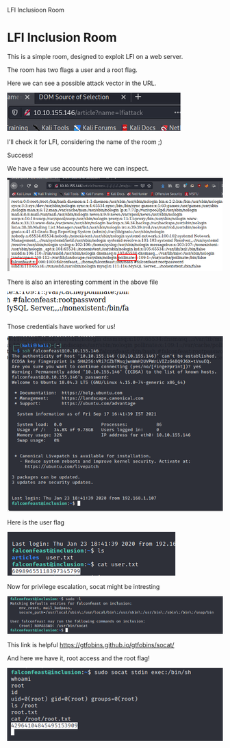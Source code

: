 LFI Inclusioon Room

# LFI Inclusion Room

This is a simple room, designed to exploit LFI on a web server.

The room has two flags a user and a root flag.

Here we can see a possible attack vector in the URL.

![9757e51db6fa0bad54ac994971ed19f7.png](images/fe7c41dbfd8d4bb1ba19991c81a11da0.png)

I'll check it for LFI, considering the name of the room ;)

Success!

We have a few use accounts here we can inspect.

![27d7f7fd7e3818df592a48ae80e24a09.png](images/f5d2f8e5682b4b8c8738182f5dbe9ce7.png)

There is also an interesting comment in the above file

![84a9cec1228f0cf5168f532bfa755a3b.png](images/1fad47c5b94541edb6c3abb0e2f04d8e.png)

Those credentials have worked for us!

![8a8c8c878f2178981d365d5cc3ba3ca2.png](images/5dda1259443d48ae8a53a0bb58d05ac5.png)

Here is the user flag

![054959b203dfadcabfa55e098aa98a61.png](images/2d518dc097304830bd3189aeff982660.png)

Now for privilege escalation, socat might be intresting

![9e23aa29b0eec8d7da529434f1cc0d00.png](images/763ab4b0edaf45b3b785521bf218be0e.png)

This link is helpful https://gtfobins.github.io/gtfobins/socat/

And here we have it, root access and the root flag!

![3240ea77298ff8c39d4d4ba99857f47f.png](images/39ae9f770afc475e8f7e3d3e774f46ce.png)
